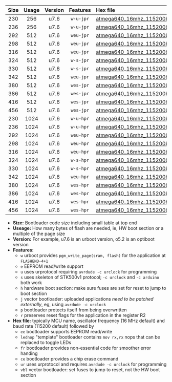 |Size|Usage|Version|Features|Hex file|
|:-:|:-:|:-:|:-:|:--|
|230|256|u7.6|`w-u-jpr`|[atmega640_16mhz_115200bps_ur_vbl.hex](https://raw.githubusercontent.com/stefanrueger/urboot/main//atmega640_16mhz_115200bps_ur_vbl.hex)|
|236|256|u7.6|`w-u-jpr`|[atmega640_16mhz_115200bps_lednop_ur_vbl.hex](https://raw.githubusercontent.com/stefanrueger/urboot/main//atmega640_16mhz_115200bps_lednop_ur_vbl.hex)|
|292|512|u7.6|`weu-jpr`|[atmega640_16mhz_115200bps_ee_ur_vbl.hex](https://raw.githubusercontent.com/stefanrueger/urboot/main//atmega640_16mhz_115200bps_ee_ur_vbl.hex)|
|298|512|u7.6|`weu-jpr`|[atmega640_16mhz_115200bps_ee_lednop_ur_vbl.hex](https://raw.githubusercontent.com/stefanrueger/urboot/main//atmega640_16mhz_115200bps_ee_lednop_ur_vbl.hex)|
|316|512|u7.6|`weu-jpr`|[atmega640_16mhz_115200bps_ee_lednop_fr_ur_vbl.hex](https://raw.githubusercontent.com/stefanrueger/urboot/main//atmega640_16mhz_115200bps_ee_lednop_fr_ur_vbl.hex)|
|324|512|u7.6|`w-s-jpr`|[atmega640_16mhz_115200bps_vbl.hex](https://raw.githubusercontent.com/stefanrueger/urboot/main//atmega640_16mhz_115200bps_vbl.hex)|
|330|512|u7.6|`w-s-jpr`|[atmega640_16mhz_115200bps_lednop_vbl.hex](https://raw.githubusercontent.com/stefanrueger/urboot/main//atmega640_16mhz_115200bps_lednop_vbl.hex)|
|342|512|u7.6|`weu-jpr`|[atmega640_16mhz_115200bps_ee_lednop_fr_ce_ur_vbl.hex](https://raw.githubusercontent.com/stefanrueger/urboot/main//atmega640_16mhz_115200bps_ee_lednop_fr_ce_ur_vbl.hex)|
|380|512|u7.6|`wes-jpr`|[atmega640_16mhz_115200bps_ee_vbl.hex](https://raw.githubusercontent.com/stefanrueger/urboot/main//atmega640_16mhz_115200bps_ee_vbl.hex)|
|386|512|u7.6|`wes-jpr`|[atmega640_16mhz_115200bps_ee_lednop_vbl.hex](https://raw.githubusercontent.com/stefanrueger/urboot/main//atmega640_16mhz_115200bps_ee_lednop_vbl.hex)|
|416|512|u7.6|`wes-jpr`|[atmega640_16mhz_115200bps_ee_lednop_fr_vbl.hex](https://raw.githubusercontent.com/stefanrueger/urboot/main//atmega640_16mhz_115200bps_ee_lednop_fr_vbl.hex)|
|456|512|u7.6|`wes-jpr`|[atmega640_16mhz_115200bps_ee_lednop_fr_ce_vbl.hex](https://raw.githubusercontent.com/stefanrueger/urboot/main//atmega640_16mhz_115200bps_ee_lednop_fr_ce_vbl.hex)|
|230|1024|u7.6|`w-u-hpr`|[atmega640_16mhz_115200bps_ur.hex](https://raw.githubusercontent.com/stefanrueger/urboot/main//atmega640_16mhz_115200bps_ur.hex)|
|236|1024|u7.6|`w-u-hpr`|[atmega640_16mhz_115200bps_lednop_ur.hex](https://raw.githubusercontent.com/stefanrueger/urboot/main//atmega640_16mhz_115200bps_lednop_ur.hex)|
|292|1024|u7.6|`weu-hpr`|[atmega640_16mhz_115200bps_ee_ur.hex](https://raw.githubusercontent.com/stefanrueger/urboot/main//atmega640_16mhz_115200bps_ee_ur.hex)|
|298|1024|u7.6|`weu-hpr`|[atmega640_16mhz_115200bps_ee_lednop_ur.hex](https://raw.githubusercontent.com/stefanrueger/urboot/main//atmega640_16mhz_115200bps_ee_lednop_ur.hex)|
|316|1024|u7.6|`weu-hpr`|[atmega640_16mhz_115200bps_ee_lednop_fr_ur.hex](https://raw.githubusercontent.com/stefanrueger/urboot/main//atmega640_16mhz_115200bps_ee_lednop_fr_ur.hex)|
|324|1024|u7.6|`w-s-hpr`|[atmega640_16mhz_115200bps.hex](https://raw.githubusercontent.com/stefanrueger/urboot/main//atmega640_16mhz_115200bps.hex)|
|330|1024|u7.6|`w-s-hpr`|[atmega640_16mhz_115200bps_lednop.hex](https://raw.githubusercontent.com/stefanrueger/urboot/main//atmega640_16mhz_115200bps_lednop.hex)|
|342|1024|u7.6|`weu-hpr`|[atmega640_16mhz_115200bps_ee_lednop_fr_ce_ur.hex](https://raw.githubusercontent.com/stefanrueger/urboot/main//atmega640_16mhz_115200bps_ee_lednop_fr_ce_ur.hex)|
|380|1024|u7.6|`wes-hpr`|[atmega640_16mhz_115200bps_ee.hex](https://raw.githubusercontent.com/stefanrueger/urboot/main//atmega640_16mhz_115200bps_ee.hex)|
|386|1024|u7.6|`wes-hpr`|[atmega640_16mhz_115200bps_ee_lednop.hex](https://raw.githubusercontent.com/stefanrueger/urboot/main//atmega640_16mhz_115200bps_ee_lednop.hex)|
|416|1024|u7.6|`wes-hpr`|[atmega640_16mhz_115200bps_ee_lednop_fr.hex](https://raw.githubusercontent.com/stefanrueger/urboot/main//atmega640_16mhz_115200bps_ee_lednop_fr.hex)|
|456|1024|u7.6|`wes-hpr`|[atmega640_16mhz_115200bps_ee_lednop_fr_ce.hex](https://raw.githubusercontent.com/stefanrueger/urboot/main//atmega640_16mhz_115200bps_ee_lednop_fr_ce.hex)|

- **Size:** Bootloader code size including small table at top end
- **Useage:** How many bytes of flash are needed, ie, HW boot section or a multiple of the page size
- **Version:** For example, u7.6 is an urboot version, o5.2 is an optiboot version
- **Features:**
  + `w` urboot provides `pgm_write_page(sram, flash)` for the application at `FLASHEND-4+1`
  + `e` EEPROM read/write support
  + `u` uses urprotocol requiring `avrdude -c urclock` for programming
  + `s` uses skeleton of STK500v1 protocol; `-c urclock` and `-c arduino` both work
  + `h` hardware boot section: make sure fuses are set for reset to jump to boot section
  + `j` vector bootloader: uploaded applications *need to be patched externally*, eg, using `avrdude -c urclock`
  + `p` bootloader protects itself from being overwritten
  + `r` preserves reset flags for the application in the register R2
- **Hex file:** typically MCU name, oscillator frequency (16 MHz default) and baud rate (115200 default) followed by
  + `ee` bootloader supports EEPROM read/write
  + `lednop` "template" bootloader contains `mov rx,rx` nops that can be replaced to toggle LEDs
  + `fr` bootloader provides non-essential code for smoother error handing
  + `ce` bootloader provides a chip erase command
  + `ur` uses urprotocol and requires `avrdude -c urclock` for programming
  + `vbl` vector bootloader: set fuses to jump to reset, not the HW boot section
